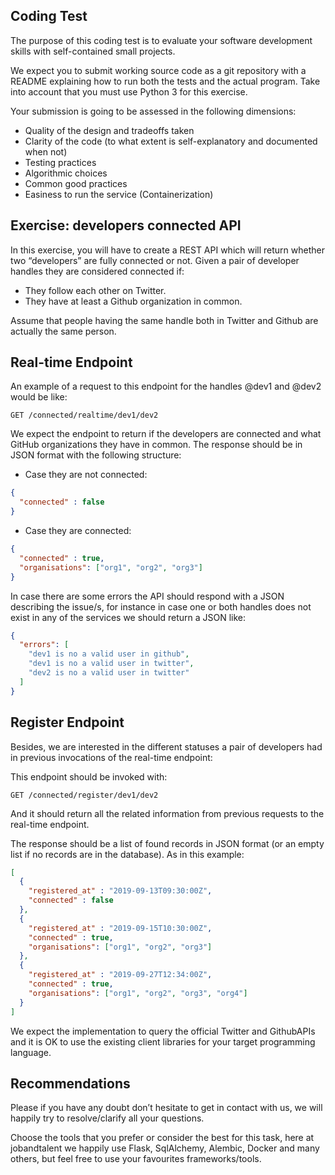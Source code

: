 ## Coding Test
The purpose of this coding test is to evaluate your software development skills with self-contained small projects.

We expect you to submit working source code as a git repository with a README explaining how to run both the tests and the actual program. Take into account that you ​must use ​Python 3​ for this exercise.

Your submission is going to be assessed in the following dimensions:
* Quality of the design and tradeoffs taken
* Clarity of the code (to what extent is self-explanatory and documented when not)
* Testing practices
* Algorithmic choices
* Common good practices
* Easiness to run the service (Containerization)

## Exercise: ​developers connected API
In this exercise, you will have to create a REST API which will return whether two “developers”
are fully connected or not. Given a pair of developer handles they are considered connected if:
* They follow each other on Twitter.
* They have at least a Github organization in common.

Assume that people having the same handle both in Twitter and Github are actually the same person.

## Real-time Endpoint
An example of a request to this endpoint for the handles @dev1 and @dev2 would be like:
```shell script
GET /connected/realtime/dev1/dev2
```
We expect the endpoint to return if the developers are connected and what GitHub organizations they have in common. The response should be in JSON format with the following structure:
* Case they are not connected:
```json
{
  "connected" : false
}
```
* Case they are connected:
```json
{
  "connected" : true,
  "organisations": ["org1", "org2", "org3"]
}
```
In case there are some errors the API should respond with a JSON describing the issue/s, for instance in case one or both handles does not exist in any of the services we should return a JSON like:
```json
{
  "errors": [
    "dev1 is no a valid user in github",
    "dev1 is no a valid user in twitter",
    "dev2 is no a valid user in twitter"
  ]
}
```

## Register Endpoint
Besides, we are interested in the different statuses a pair of developers had in previous invocations of the real-time endpoint:

This endpoint should be invoked with:
```
GET /connected/register/dev1/dev2
```
And it should return all the related information from previous requests to the real-time endpoint.

The response should be a list of found records in JSON format (or an empty list if no records are in the database). As in this example:
```json
[
  {
    "registered_at" : "2019-09-13T09:30:00Z",
    "connected" : false
  },
  {
    "registered_at" : "2019-09-15T10:30:00Z",
    "connected" : true,
    "organisations": ["org1", "org2", "org3"]
  },
  {
    "registered_at" : "2019-09-27T12:34:00Z",
    "connected" : true,
    "organisations": ["org1", "org2", "org3", "org4"]
  }
]
```

We expect the implementation to query the official ​Twitter​ and ​Github​ APIs and it is OK to use the existing client libraries for your target programming language.

## Recommendations
Please if you have any doubt don’t hesitate to get in contact with us, we will happily try to resolve/clarify all your questions.

Choose the tools that you prefer or consider the best for this task, here at jobandtalent we happily use Flask, SqlAlchemy, Alembic, Docker and many others, but feel free to use your favourites frameworks/tools.
